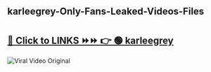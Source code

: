 
 ## karleegrey-Only-Fans-Leaked-Videos-Files

# <h2><a href="https://mediaupload.pro?karleegrey">🔗 Click to LINKS ⏩⏩ 👉 🟢 karleegrey </a></h2>

<a href="https://mediaupload.pro?karleegrey" rel="nofollow" data-target="animated-image.originalLink"><img src="https://i.ibb.co.com/xMMVF88/686577567.gif" alt="Viral Video Original" style="max-width: 100%; display: inline-block;" data-target="animated-image.originalImage"></a>